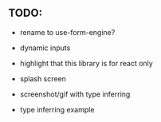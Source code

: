 ## TODO:

- rename to use-form-engine?
- dynamic inputs
- highlight that this library is for react only

- splash screen
- screenshot/gif with type inferring

- type inferring example
